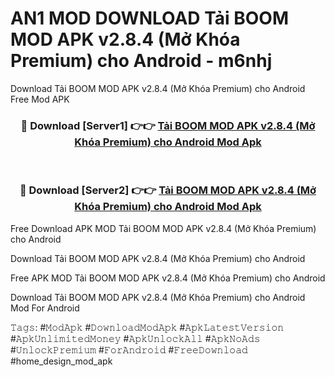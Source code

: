 # AN1 MOD DOWNLOAD Tải BOOM MOD APK v2.8.4 (Mở Khóa Premium) cho Android - m6nhj
Download Tải BOOM MOD APK v2.8.4 (Mở Khóa Premium) cho Android Free Mod APK

<div align="center">
<h3>🔴 Download [Server1] 👉👉 <a href="https://apk-comot.site?title=Tải_BOOM_MOD_APK_v2.8.4_(Mở_Khóa_Premium)_cho_Android">Tải BOOM MOD APK v2.8.4 (Mở Khóa Premium) cho Android Mod Apk</a></h3><br>

<h3>🔴 Download [Server2] 👉👉 <a href="https://apk-comot.site?title=Tải_BOOM_MOD_APK_v2.8.4_(Mở_Khóa_Premium)_cho_Android">Tải BOOM MOD APK v2.8.4 (Mở Khóa Premium) cho Android Mod Apk</a></h3>
</div>


Free Download APK MOD Tải BOOM MOD APK v2.8.4 (Mở Khóa Premium) cho Android

Download Tải BOOM MOD APK v2.8.4 (Mở Khóa Premium) cho Android 

Free APK MOD Tải BOOM MOD APK v2.8.4 (Mở Khóa Premium) cho Android 

Download Tải BOOM MOD APK v2.8.4 (Mở Khóa Premium) cho Android Mod For Android

𝚃𝚊𝚐𝚜: #𝙼𝚘𝚍𝙰𝚙𝚔 #𝙳𝚘𝚠𝚗𝚕𝚘𝚊𝚍𝙼𝚘𝚍𝙰𝚙𝚔 #𝙰𝚙𝚔𝙻𝚊𝚝𝚎𝚜𝚝𝚅𝚎𝚛𝚜𝚒𝚘𝚗 #𝙰𝚙𝚔𝚄𝚗𝚕𝚒𝚖𝚒𝚝𝚎𝚍𝙼𝚘𝚗𝚎𝚢 #𝙰𝚙𝚔𝚄𝚗𝚕𝚘𝚌𝚔𝙰𝚕𝚕 #𝙰𝚙𝚔𝙽𝚘𝙰𝚍𝚜 #𝚄𝚗𝚕𝚘𝚌𝚔𝙿𝚛𝚎𝚖𝚒𝚞𝚖 #𝙵𝚘𝚛𝙰𝚗𝚍𝚛𝚘𝚒𝚍 #𝙵𝚛𝚎𝚎𝙳𝚘𝚠𝚗𝚕𝚘𝚊𝚍 #home_design_mod_apk